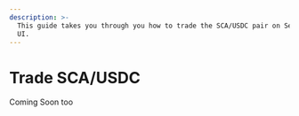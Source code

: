 ```yaml
---
description: >-
  This guide takes you through you how to trade the SCA/USDC pair on Serum DEX
  UI.
---
```


# Trade SCA/USDC

Coming Soon too

